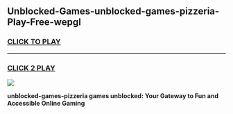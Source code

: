 
## Unblocked-Games-unblocked-games-pizzeria-Play-Free-wepgl
<h3>
<a href="https://premium76.site?title=unblocked-games-pizzeria&ref=18A1">CLICK TO PLAY</a></h3>
<hr>

<h3>
<a href="https://premium76.site?title=unblocked-games-pizzeria&ref=18A1">CLICK 2 PLAY</a>
  
</h3>

<a href="https://premium76.site?title=unblocked-games-pizzeria&ref=18A1"><img src="https://clearcache.store/games.png"></a>


**unblocked-games-pizzeria games unblocked: Your Gateway to Fun and Accessible Online Gaming**
